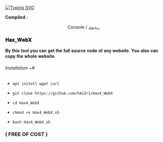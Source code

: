 <a href="https://git.io/typing-svg"><img src="https://readme-typing-svg.herokuapp.com?font=Fira+Code&weight=700&size=30&pause=1000&color=FF0000&width=460&height=70&lines=TERMUX+WEB+SOURCE+SCRAPER" alt="Typing SVG" /></a>

𝐂𝐨𝐦𝐩𝐢𝐥𝐞𝐝 :

<p align="center">
Console / ريدوي

### 𝐇𝐚𝐱_𝐖𝐞𝐛𝐗

𝐁𝐲 𝐭𝐡𝐢𝐬 𝐭𝐨𝐨𝐥 𝐲𝐨𝐮 𝐜𝐚𝐧 𝐠𝐞𝐭 𝐭𝐡𝐞 𝐟𝐮𝐥𝐥 𝐬𝐨𝐮𝐫𝐜𝐞 𝐜𝐨𝐝𝐞 𝐨𝐟 𝐚𝐧𝐲 𝐰𝐞𝐛𝐬𝐢𝐭𝐞.
𝐘𝐨𝐮 𝐚𝐥𝐬𝐨 𝐜𝐚𝐧 𝐜𝐨𝐩𝐲 𝐭𝐡𝐞 𝐰𝐡𝐨𝐥𝐞 𝐰𝐞𝐛𝐬𝐢𝐭𝐞.

###### Installation ~#

* `apt install wget curl`

* `git clone https://github.com/h4x3r1/Hax4_WebX`

* `cd Hax4_WebX`

* `chmod +x Hax4_WebX.sh`

* `bash Hax4_WebX.sh`


### ( FREE OF COST )
